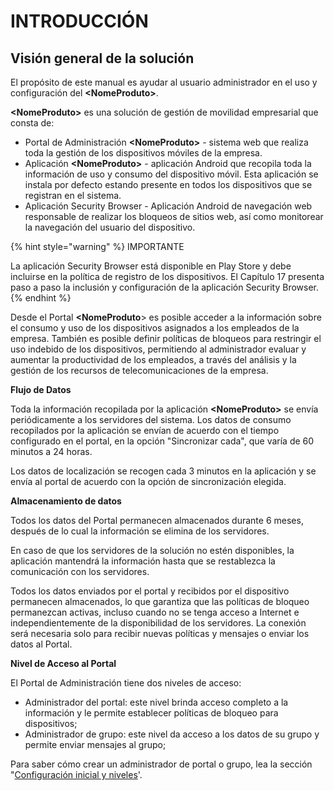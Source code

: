 # INTRODUCCIÓN

## **Visión general de la solución**

El propósito de este manual es ayudar al usuario administrador en el uso y configuración del **\<NomeProduto>**.

**\<NomeProduto>** es una solución de gestión de movilidad empresarial que consta de:

* Portal de Administración **\<NomeProduto>** - sistema web que realiza toda la gestión de los dispositivos móviles de la empresa.
* Aplicación **\<NomeProduto>** - aplicación Android que recopila toda la información de uso y consumo del dispositivo móvil.  Esta aplicación se instala por defecto estando presente en todos los dispositivos que se registran en el sistema.
* Aplicación Security Browser - Aplicación Android de navegación web responsable de realizar los bloqueos de sitios web, así como monitorear la navegación del usuario del dispositivo.

{% hint style="warning" %}
IMPORTANTE

La aplicación Security Browser está disponible en Play Store y debe incluirse en la política de registro de los dispositivos. El Capítulo 17 presenta paso a paso la inclusión y configuración de la aplicación Security Browser.&#x20;
{% endhint %}

Desde el Portal **\<NomeProduto**> es posible acceder a la información sobre el consumo y uso de los dispositivos asignados a los empleados de la empresa. También es posible definir políticas de bloqueos para restringir el uso indebido de los dispositivos, permitiendo al administrador evaluar y aumentar la productividad de los empleados, a través del análisis y la gestión de los recursos de telecomunicaciones de la empresa.

**Flujo de Datos**&#x20;

Toda la información recopilada por la aplicación **\<NomeProduto>** se envía periódicamente a los servidores del sistema.  Los datos de consumo recopilados por la aplicación se envían de acuerdo con el tiempo configurado en el portal, en la opción "Sincronizar cada", que varía de 60 minutos a 24 horas.

Los datos de localización se recogen cada 3 minutos en la aplicación y se envía al portal de acuerdo con la opción de sincronización elegida.&#x20;

**Almacenamiento de datos**

Todos los datos del Portal permanecen almacenados durante 6 meses, después de lo cual la información se elimina de los servidores.

En caso de que los servidores de la solución no estén disponibles, la aplicación mantendrá la información hasta que se restablezca la comunicación con los servidores.

Todos los datos enviados por el portal y recibidos por el dispositivo permanecen almacenados, lo que garantiza que las políticas de bloqueo permanezcan activas, incluso cuando no se tenga acceso a Internet e independientemente de la disponibilidad de los servidores. La conexión será necesaria solo para recibir nuevas políticas y mensajes o enviar los datos al Portal.

**Nivel de Acceso al Portal**

El Portal de Administración tiene dos niveles de acceso:

* Administrador del portal: este nivel brinda acceso completo a la información y le permite establecer políticas de bloqueo para dispositivos;
* Administrador de grupo: este nivel da acceso a los datos de su grupo y permite enviar mensajes al grupo;

Para saber cómo crear un administrador de portal o grupo, lea la sección "[Configuración inicial y niveles](configuracion-inicial-y-niveles.md)'.

